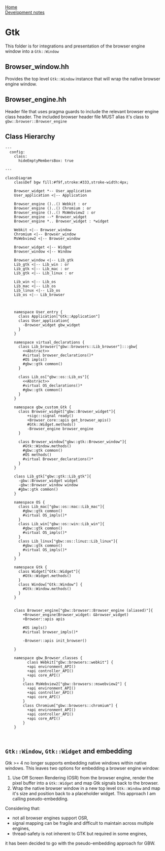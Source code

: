 [Home](../../#development)<br>
[Development notes](..)

# Gtk
This folder is for integrations and presentation of the browser engine window into a `Gtk::Window`

## Browser_window.hh
Provides the top level `Gtk::Window` instance that will wrap the native browser engine window.

## Browser_engine.hh
Header file that uses pragma guards to include the relevant browser engine class header. The included browser header file MUST alias it's class to `gbw::browser::Browser_engine`

## Class Hierarchy
```mermaid
---
  config:
    class:
      hideEmptyMembersBox: true

---

classDiagram
    classDef bgw fill:#f9f,stroke:#333,stroke-width:4px; 

    Browser_widget *-- User_application
    User_application <|-- Application

    Browser_engine ()..() Webkit : or
    Browser_engine ()..() Chromium : or
    Browser_engine ()..() MsWebview2 : or
    Browser_engine --* Browser_widget
    Browser_engine *.. Browser_widget : *widget

    Webkit <|-- Browser_window
    Chromium <|-- Browser_window
    MsWebview2 <|-- Browser_window
    
    Browser_widget <|-- Widget
    Browser_window <|-- Window
    
    Browser_window <|-- Lib_gtk
    Lib_gtk <|-- Lib_win : or
    Lib_gtk <|-- Lib_mac : or
    Lib_gtk <|-- Lib_linux : or
    
    Lib_win <|-- Lib_os
    Lib_mac <|-- Lib_os
    Lib_linux <|-- Lib_os
    Lib_os <|-- Lib_browser
    


    namespace User_entry {
      class Application["Gtk::Application"]
      class User_application{
        -Browser_widget gbw_widget
      }
    }
    
    namespace virtual_declarations {
      class Lib_browser["gbw::browsers::Lib_browser"]:::gbw{
        <<Abstract>> 
        #virtual browser_declarations()*
        #OS impls()
        #gbw::gtk common()
      } 
      
      class Lib_os["gbw::os::Lib_os"]{
        <<Abstract>>
        #virtual OS_declarations()*
        #gbw::gtk common()
      }
    }

    namespace gbw_custom_Gtk {
      class Browser_widget["gbw::Browser_widget"]{
          +sigc::signal ready()
          +Browser_core::apis get_browser_apis()
          #Gtk::Widget.methods()
          -Browser_engine browser_engine
      }

      class Browser_window["gbw::gtk::Browser_window"]{
        #Gtk::Window.methods()
        #gbw::gtk common()
        #OS methods()
        #virtual Browser_declarations()*
      }
    }

    class Lib_gtk["gbw::gtk::Lib_gtk"]{
      -gbw::Browser_widget widget
      -gbw::Browser_window window
      #gbw::gtk common()
    }

    namespace OS {
      class Lib_mac["gbw::os::mac::Lib_mac"]{
        #gbw::gtk common()
        #virtual OS_impls()*
      }
      class Lib_win["gbw::os::win::Lib_win"]{
        #gbw::gtk common()
        #virtual OS_impls()*
      }
      class Lib_linux["gbw::os::linuz::Lib_linux"]{
        #gbw::gtk common()
        #virtual OS_impls()*
      }
    }

    namespace Gtk {
      class Widget["Gtk::Widget"]{
        #Gtk::Widget.methods()
      }
      class Window["Gtk::Window"] {
        #Gtk::Window.methods()
      }
    }


    class Browser_engine["gbw::browser::Browser_engine (aliased)"]{
        +Browser_engine(Browser_widget: &browser_widget)
        +Browser::apis apis

        #OS impls()
        #virtual browser_impls()*
        
        -Browser::apis init_browser()
        
    }

    namespace gbw_Browser_classes {
          class Webkit["gbw::browsers::webkit"] {
          +api environment_API()
          +api controller_API()
          +api core_API()
        }
        class MsWebview2["gbw::browsers::mswebview2"] {
          +api environment_API()
          +api controller_API()
          +api core_API()
        }
        class Chromium["gbw::browsers::chromium"] {
          +api environment_API()
          +api controller_API()
          +api core_API()
        }
    }

    
```





    
    

    
    

    
    

## `Gtk::Window`, `Gtk::Widget` and embedding
Gtk >= 4 no longer supports embedding native windows within native windows. This leaves two options for embedding a browser engine window:
1) Use Off Screen Rendering (OSR) from the browser engine, render the pixel buffer into a `Gtk::Widget` and map Gtk signals back to the browser.
2) Wrap the native browser window in a new top level `Gtk::Window` and map it's size and position back to a placeholder widget. This approach I am calling pseudo-embedding.

Considering that:
- not all browser engines support OSR, 
- signal mapping can be fragile and difficult to maintain across multiple engines,
- thread-safety is not inherent to GTK but required in some engines,

it has been decided to go with the pseudo-embedding approach for GBW.
